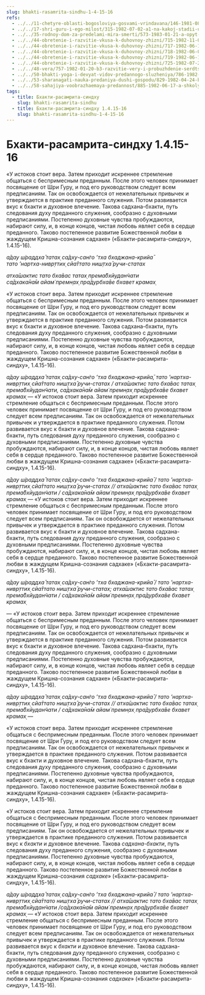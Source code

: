 ```yaml
---
slug: bhakti-rasamrita-sindhu-1-4-15-16
refs:
  - ../../11-chetyre-oblasti-bogosloviya-gosvami-vrindavana/146-1981-08-14-b2-achari-sambandhi-abhidei-i-prajodzhany.md
  - ../../17-shri-guru-i-ego-milost/315-1982-07-02-a1-na-kakoj-stadii-uchenik-mozhet-videt-svoego-guru-v-obraze-sakhi-radharani.md
  - ../../35-rodnoy-dom-za-predelami-mira-smerti/573-1983-01-21-a-opyt-brennogo-mira-ne-pomozhet-postich-bezgranichnoe.md
  - ../../44-obretenie-i-razvitie-vkusa-k-duhovnoy-zhizni/715-1982-11-03-a-b1-borba-s-majej-madhyama-adhikari-i-borba-v-lile-uttama-adhikari.md
  - ../../44-obretenie-i-razvitie-vkusa-k-duhovnoy-zhizni/717-1982-06-19-a3-b1-postepennoe-ochishhenie-serdtsa-ot-skverny-i-razvitie-predannosti.md
  - ../../44-obretenie-i-razvitie-vkusa-k-duhovnoy-zhizni/718-1982-06-05-a3-podlinnyj-duhovnyj-vkus-vozmozhen-tolko-posle-stadii-nishthi.md
  - ../../44-obretenie-i-razvitie-vkusa-k-duhovnoy-zhizni/719-1982-06-19-b2-vajshnavy-nikogda-ne-schitayut-sebya-osvobodivshimisya-ot-aparadh-i-anarth.md
  - ../../44-obretenie-i-razvitie-vkusa-k-duhovnoy-zhizni/725-1982-07-27-b1-sukriti-kak-osnova-shraddhi-i-sadhu-sangi.md
  - ../../48-vera/757-1982-01-20-b3-razvitie-very-i-probuzhdenie-serdtsa.md
  - ../../50-bhakti-yoga-i-devyat-vidov-predannogo-sluzheniya/786-1982-03-31-a2-praktika-bhakti-jogi-9-vidov-predannogo-sluzheniya-i-drugie-aspekty.md
  - ../../53-sharanagati-nauka-predaniya-dushi-gospodu/829-1982-04-24-b2-bhakti-i-sharanagati-daruyut-sokrovishhe-kotoroe-prevyshe-jogi-karmy-i-gyany.md
  - ../../58-sahajiya-voobrazhaemaya-predannost/885-1982-06-17-a-shkoly-sahadzhii-i-majavady-prizvany-izolirovat-zabluzhdayushhihsya-ot-vajshnavov.md
tags:
  - title: Бхакти-расамрита-синдху
    slug: bhakti-rasamrita-sindhu
  - title: Бхакти-расамрита-синдху 1.4.15-16
    slug: bhakti-rasamrita-sindhu-1-4-15-16
---
```


# Бхакти-расамрита-синдху 1.4.15-16

«У истоков стоит вера. Затем приходит искреннее стремление общаться с беспримесным преданным. После этого человек принимает посвящение от Шри Гуру, и под его руководством следует всем предписаниям. Так он освобождается от нежелательных привычек и утверждается в практике преданного служения. Потом развивается вкус к бхакти и духовное влечение. Такова садхана-бхакти, путь следования духу преданного служения, сообразно с духовными предписаниями. Постепенно духовные чувства пробуждаются, набирают силу, и, в конце концов, чистая любовь являет себя в сердце преданного. Таково постепенное развитие Божественной любви в жаждущем Кришна-сознания садхаке» («Бхакти-расамрита-синдху», 1.4.15-16).

*а̄дау ш́раддха̄ татах̣ са̄дху-сан̇го ’тха бхаджана-крийа̄*\
*тато ’нартха-нивр̣ттих̣ сйа̄ттато ниш̣тха̄ ручи-статах*

*атха̄шактис тато бха̄вас татах̣ према̄бхйудан̃чати*\
*са̄дхака̄на̄м айам̇ премн̣ах̣ пра̄дурбха̄ве бхавет крамах̣*

«У истоков стоит вера. Затем приходит искреннее стремление общаться с беспримесным преданным. После этого человек принимает посвящение от Шри Гуру, и под его руководством следует всем предписаниям. Так он освобождается от нежелательных привычек и утверждается в практике преданного служения. Потом развивается вкус к бхакти и духовное влечение. Такова садхана-бхакти, путь следования духу преданного служения, сообразно с духовными предписаниями. Постепенно духовные чувства пробуждаются, набирают силу, и, в конце концов, чистая любовь являет себя в сердце преданного. Таково постепенное развитие Божественной любви в жаждущем Кришна-сознания садхаке» («Бхакти-расамрита-синдху», 1.4.15-16).

*а̄дау ш́раддха̄ татах̣ са̄дху-сан̇го ’тха бхаджана-крийа̄, тато ’нартха-нивр̣ттих̣ сйа̄ттато ниш̣тха̄ ручи-статах / атха̄шактис тато бха̄вас татах̣ према̄бхйудан̃чати, са̄дхака̄на̄м айам̇ премн̣ах̣ пра̄дурбха̄ве бхавет крамах̣* — «У истоков стоит вера. Затем приходит искреннее стремление общаться с беспримесным преданным. После этого человек принимает посвящение от Шри Гуру, и под его руководством следует всем предписаниям. Так он освобождается от нежелательных привычек и утверждается в практике преданного служения. Потом развивается вкус к бхакти и духовное влечение. Такова садхана-бхакти, путь следования духу преданного служения, сообразно с духовными предписаниями. Постепенно духовные чувства пробуждаются, набирают силу, и, в конце концов, чистая любовь являет себя в сердце преданного. Таково постепенное развитие Божественной любви в жаждущем Кришна-сознания садхаке» («Бхакти-расамрита-синдху», 1.4.15-16).

*а̄дау ш́раддха̄ татах̣ са̄дху-сан̇го ’тха бхаджана-крийа̄ / тато ’нартха-нивр̣ттих̣ сйа̄ттато ниш̣тха̄ ручи-статах // атха̄шактис тато бха̄вас татах̣ према̄бхйудан̃чати / са̄дхака̄на̄м айам̇ премн̣ах̣ пра̄дурбха̄ве бхавет крамах̣* — «У истоков стоит вера. Затем приходит искреннее стремление общаться с беспримесным преданным. После этого человек принимает посвящение от Шри Гуру, и под его руководством следует всем предписаниям. Так он освобождается от нежелательных привычек и утверждается в практике преданного служения. Потом развивается вкус к бхакти и духовное влечение. Такова садхана-бхакти, путь следования духу преданного служения, сообразно с духовными предписаниями. Постепенно духовные чувства пробуждаются, набирают силу, и, в конце концов, чистая любовь являет себя в сердце преданного. Таково постепенное развитие Божественной любви в жаждущем Кришна-сознания садхаке» («Бхакти-расамрита-синдху», 1.4.15-16).

*а̄дау ш́раддха̄ татах̣ са̄дху-сан̇го ’тха бхаджана-крийа̄ / тато ’нартха-нивр̣ттих̣ сйа̄ттато ниш̣тха̄ ручи-статах; атха̄шактис тато бха̄вас татах̣ према̄бхйудан̃чати / са̄дхака̄на̄м айам̇ премн̣ах̣ пра̄дурбха̄ве бхавет крамах̣*

— «У истоков стоит вера. Затем приходит искреннее стремление общаться с беспримесным преданным. После этого человек принимает посвящение от Шри Гуру, и под его руководством следует всем предписаниям. Так он освобождается от нежелательных привычек и утверждается в практике преданного служения. Потом развивается вкус к бхакти и духовное влечение. Такова садхана-бхакти, путь следования духу преданного служения, сообразно с духовными предписаниями. Постепенно духовные чувства пробуждаются, набирают силу, и, в конце концов, чистая любовь являет себя в сердце преданного. Таково постепенное развитие Божественной любви в жаждущем Кришна-сознания садхаке» («Бхакти-расамрита-синдху», 1.4.15-16).

*а̄дау ш́раддха̄ татах̣ са̄дху-сан̇го ’тха бхаджана-крийа̄ / тато ’нартха-нивр̣ттих̣ сйа̄ттато ниш̣тха̄ ручи-статах // атха̄шактис тато бха̄вас татах̣ према̄бхйудан̃чати / са̄дхака̄на̄м айам̇ премн̣ах̣ пра̄дурбха̄ве бхавет крамах̣* —

«У истоков стоит вера. Затем приходит искреннее стремление общаться с беспримесным преданным. После этого человек принимает посвящение от Шри Гуру, и под его руководством следует всем предписаниям. Так он освобождается от нежелательных привычек и утверждается в практике преданного служения. Потом развивается вкус к бхакти и духовное влечение. Такова садхана-бхакти, путь следования духу преданного служения, сообразно с духовными предписаниями. Постепенно духовные чувства пробуждаются, набирают силу, и, в конце концов, чистая любовь являет себя в сердце преданного. Таково постепенное развитие Божественной любви в жаждущем Кришна-сознания садхаке» («Бхакти-расамрита-синдху», 1.4.15-16).


«У истоков стоит вера. Затем приходит искреннее стремление общаться с беспримесным преданным. После этого человек принимает посвящение от Шри Гуру, и под его руководством следует всем предписаниям. Так он освобождается от нежелательных привычек и утверждается в практике преданного служения. Потом развивается вкус к *бхакти* и духовное влечение. Такова *садхана-бхакти*, путь следования духу преданного служения, сообразно с духовными предписаниями. Постепенно духовные чувства пробуждаются, набирают силу, и, в конце концов, чистая любовь являет себя в сердце преданного. Таково постепенное развитие Божественной любви в жаждущем Кришна-сознания *садхаке*» («Бхакти-расамрита-синдху», 1.4.15-16).

*а̄дау ш́раддха̄ татах̣ са̄дху-сан̇го ’тха бхаджана-крийа̄ / тато ’нартха-нивр̣ттих̣ сйа̄ттато ниш̣тха̄ ручи-статах // атха̄шактис тато бха̄вас татах̣ према̄бхйудан̃чати /са̄дхака̄на̄м айам̇ премн̣ах̣ пра̄дурбха̄ве бхавет крамах̣* — «У истоков стоит вера. Затем приходит искреннее стремление общаться с беспримесным преданным. После этого человек принимает посвящение от Шри Гуру, и под его руководством следует всем предписаниям. Так он освобождается от нежелательных привычек и утверждается в практике преданного служения. Потом развивается вкус к *бхакти* и духовное влечение. Такова садхана-бхакти, путь следования духу преданного служения, сообразно с духовными предписаниями. Постепенно духовные чувства пробуждаются, набирают силу, и, в конце концов, чистая любовь являет себя в сердце преданного. Таково постепенное развитие Божественной любви в жаждущем Кришна-сознания *садхаке*» («Бхакти-расамрита-синдху», 1.4.15-16).


